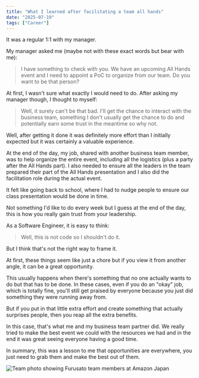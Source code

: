 ```yaml
---
title: "What I learned after facilitating a team all hands"
date: "2025-07-19"
tags: ["Career"]
---
```


It was a regular 1:1 with my manager.

My manager asked me (maybe not with these exact words but bear with me):
> I have something to check with you. We have an upcoming All Hands
> event and I need to appoint a PoC to organize from our team. 
> Do you want to be that person?

At first, I wasn't sure what exactly I would need to do.
After asking my manager though, I thought to myself:
> Well, it surely can't be that bad. I'll get the chance to interact
> with the business team, something I don't usually get the chance to do
> and potentially earn some trust in the meantime so why not.

Well, after getting it done it was definitely more effort than I initially expected but it was certainly a valuable experience.

At the end of the day, my job, shared with another business team member, was to
help organize the entire event, including all the logistics (plus a party after
the All Hands part). I also needed to ensure all the leaders in the team
prepared their part of the All Hands presentation and I also did the
facilitation role during the actual event.

It felt like going back to school, where I had to nudge people to ensure our
class presentation would be done in time. 

Not something I'd like to do every week but I guess at the end of the day, 
this is how you really gain trust from your leadership.

As a Software Engineer, it is easy to think:
> Well, this is not code so I shouldn't do it.

But I think that's not the right way to frame it.

At first, these things seem like just a chore but if you view it from another angle, it can be a great opportunity.

This usually happens when there's something that no one actually wants to do
but that has to be done. In these cases, even if you do an "okay" job, which is
totally fine, you'll still get praised by everyone because you just did
something they were running away from.

But if you put in that little extra effort and create something that actually surprises people, then you reap all the extra benefits.

In this case, that's what me and my business team partner did. We really tried to make the best event we could
with the resources we had and in the end it was great seeing everyone having a good time.

In summary, this was a lesson to me that opportunities are everywhere, you just need to grab them and make the best
out of them.

![Team photo showing Furusato team members at Amazon Japan](/furusato.jpg)